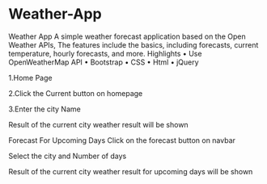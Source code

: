 # Weather-App

Weather App
A simple weather forecast application based on the Open Weather APIs, The features include the basics, including forecasts, current temperature, hourly forecasts, and more. 
Highlights
•	Use OpenWeatherMap API
•	Bootstrap
•	CSS
•	Html
•	jQuery

1.Home Page
 







2.Click the Current button on homepage
 
3.Enter the city Name
 

 
Result of the current city weather result will be shown

Forecast For Upcoming Days
Click on the forecast button on navbar
 




Select the city and Number of days
 

 
Result of the current city weather result for upcoming days will be shown






